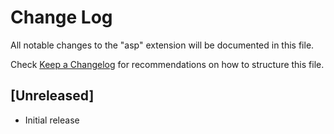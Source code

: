 # Change Log
All notable changes to the "asp" extension will be documented in this file.

Check [Keep a Changelog](http://keepachangelog.com/) for recommendations on how to structure this file.

## [Unreleased]
- Initial release